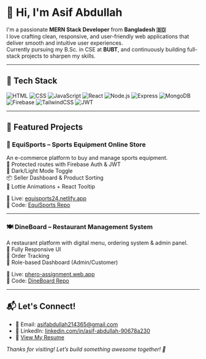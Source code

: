 # 👋 Hi, I'm Asif Abdullah

I'm a passionate **MERN Stack Developer** from **Bangladesh 🇧🇩**  
I love crafting clean, responsive, and user-friendly web applications that deliver smooth and intuitive user experiences.  
Currently pursuing my B.Sc. in CSE at **BUBT**, and continuously building full-stack projects to sharpen my skills.

---

## 🚀 Tech Stack

![HTML](https://img.shields.io/badge/HTML5-e34c26?style=for-the-badge&logo=html5&logoColor=white)
![CSS](https://img.shields.io/badge/CSS3-264de4?style=for-the-badge&logo=css3&logoColor=white)
![JavaScript](https://img.shields.io/badge/JavaScript-f7df1e?style=for-the-badge&logo=javascript&logoColor=black)
![React](https://img.shields.io/badge/React-61DAFB?style=for-the-badge&logo=react&logoColor=black)
![Node.js](https://img.shields.io/badge/Node.js-339933?style=for-the-badge&logo=nodedotjs&logoColor=white)
![Express](https://img.shields.io/badge/Express.js-000000?style=for-the-badge&logo=express&logoColor=white)
![MongoDB](https://img.shields.io/badge/MongoDB-4EA94B?style=for-the-badge&logo=mongodb&logoColor=white)
![Firebase](https://img.shields.io/badge/Firebase-FFCA28?style=for-the-badge&logo=firebase&logoColor=black)
![TailwindCSS](https://img.shields.io/badge/TailwindCSS-06B6D4?style=for-the-badge&logo=tailwindcss&logoColor=white)
![JWT](https://img.shields.io/badge/JWT-black?style=for-the-badge&logo=JSON%20web%20tokens&logoColor=white)

---

## 🧩 Featured Projects

### 🛒 EquiSports – Sports Equipment Online Store  
An e-commerce platform to buy and manage sports equipment.  
🔐 Protected routes with Firebase Auth & JWT  
🌙 Dark/Light Mode Toggle  
📦 Seller Dashboard & Product Sorting  
🎨 Lottie Animations + React Tooltip  

🔗 Live: [equisports24.netlify.app](https://equisports24.netlify.app)  
📁 Code: [EquiSports Repo](https://github.com/Asif-Abdullah01/Equi-Sports-Client)

---

### 🍽️ DineBoard – Restaurant Management System  
A restaurant platform with digital menu, ordering system & admin panel.  
📱 Fully Responsive UI  
🧾 Order Tracking  
📂 Role-based Dashboard (Admin/Customer)  

🔗 Live: [phero-assignment.web.app](https://phero-assignment.web.app)  
📁 Code: [DineBoard Repo](https://github.com/Asif-Abdullah01/DineBoard-client-side)

---

## 📬 Let's Connect!

- 📧 Email: [asifabdullah214365@gmail.com](mailto:asifabdullah214365@gmail.com)  
- 💼 LinkedIn: [linkedin.com/in/asif-abdullah-90678a230](https://www.linkedin.com/in/asif-abdullah-90678a230/)  
- 📄 [View My Resume](https://drive.google.com/file/d/1Umf9xR8zg9DKyqO4OR1UkvLm2CBJs43X/view?usp=sharing)

_Thanks for visiting! Let’s build something awesome together! 🚀_
